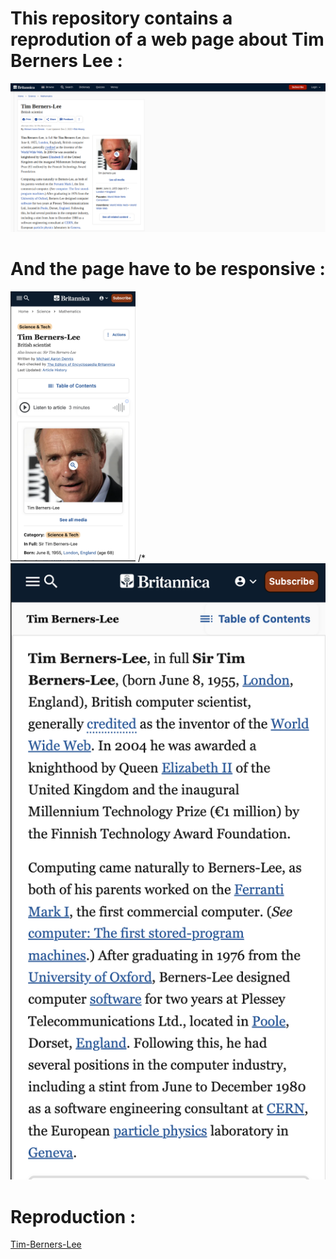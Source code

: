 # This repository contains a reprodution of a web page about Tim Berners Lee :
![timBernersLeeMockupDesktop](images/timBernersLeeMockupDesktop.png)

# And the page have to be responsive :
<img src="images/timBernersLeeMockupMobile1.png" width="200px"> /*
![timBernersLeeMockupDesktop](images/timBernersLeeMockupMobile2.png)

# Reproduction :
[Tim-Berners-Lee](https://anthosaxe.github.io/Tim-Berners-Lee/)
